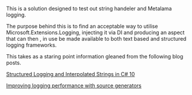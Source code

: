 This is a solution designed to test out string handeler and Metalama logging.

The purpose behind this is to find an acceptable  way to utilise Microsoft.Extensions.Logging, injecting it via DI and producing an aspect that can then , in use be made available to both text based and structured logging frameworks.

This takes as a staring point information gleaned from the following blog posts.

[Structured Logging and Interpolated Strings in C# 10](https://habr.com/en/articles/591171/)

[Improving logging performance with source generators](https://andrewlock.net/exploring-dotnet-6-part-8-improving-logging-performance-with-source-generators/)




